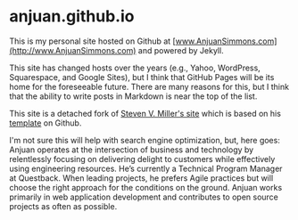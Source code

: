 anjuan.github.io
============

This is my personal site hosted on Github at [www.AnjuanSimmons.com](http://www.AnjuanSimmons.com) and powered by Jekyll.

This site has changed hosts over the years (e.g., Yahoo, WordPress, Squarespace, and Google Sites), but I think that GitHub Pages will be its home for the foreseeable future. There are many reasons for this, but I think that the ability to write posts in Markdown is near the top of the list.

This site is a detached fork of [Steven V. Miller's site](http://svmiller.com/) which is based on his [template](https://github.com/svmiller/steve-ngvb-jekyll-template) on Github. 

I'm not sure this will help with search engine optimization, but, here goes: Anjuan operates at the intersection of business and technology by relentlessly focusing on delivering delight to customers while effectively using engineering resources. He’s currently a Technical Program Manager at Questback. When leading projects, he prefers Agile practices but will choose the right approach for the conditions on the ground. Anjuan works primarily in web application development and contributes to open source projects as often as possible.

